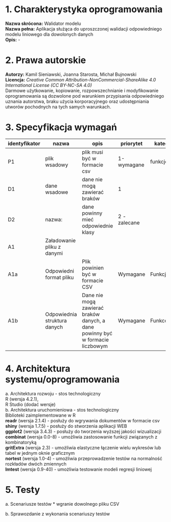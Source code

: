 # 1. Charakterystyka oprogramowania </br>
  **Nazwa skrócona:** Walidator modelu </br>
  **Nazwa pełna:** Aplikacja służąca do uproszczonej walidacji odpowiedniego modelu liniowego dla dowolonych danych </br>
  **Opis:** -

# 2. Prawa autorskie </br>
  **Autorzy:** Kamil Sieniawski, Joanna Starosta, Michał Bujnowski </br>
  **Licencja:** *Creative Common Attribution-NonCommercial-ShareAlike 4.0 International License (CC BY-NC-SA 4.0)* </br>
  Darmowe użytkowanie, kopiowanie, rozpowszechnianie i modyfikowanie oprogramowania są dozwolone pod warunkiem przypisania odpowiedniego uznania autorstwa, braku użycia korporacyjnego oraz udostępniania utworów pochodnych na tych samych warunkach.

# 3. Specyfikacja wymagań
 
  | identyfikator | nazwa | opis | priorytet| kategoria |
|------|------|------|------|------|
|  P1     | plik wsadowy     |    plik musi być w formacie csv  |  1-wymagane    |   funkcjonalne </br>   |
| D1     |  dane wsadowe    |   dane nie mogą zawierać braków    |     1  |      |
|  D2    |  nazwa:    |dane powinny mieć odpowiednie klasy      | 2 - zalecane |
| A1 | Załadowanie pliku z danymi | | |
| A1a | Odpowiedni format pliku | Plik powinien być w formacie CSV | Wymagane | Funkcjonalne |
| A1b | Odpowiednia struktura danych | Dane nie mogą zawierać braków danych, a dane powinny być w formacie liczbowym | Wymagane | Funkconalne |

     


   

# 4. Architektura systemu/oprogramowania </br>
  a. Architektura rozwoju - stos technologiczny </br>
      R (wersja 4.2.1), </br>
      R Studio (dodać wersje) </br>
  b. Architektura uruchomieniowa - stos technologiczny </br>
    Biblioteki zaimplementowane w R </br>
    **readr** (wersja 2.1.4) - posłuży do wgrywania dokumentów w formacie csv </br>
    **shiny** (wersja 1.7.5) - posłuży do stworzenia aplikacji WEB </br>
    **ggplot2** (wersja 3.4.3) - posłuży do tworzenia wyższej jakości wizualizacji </br>
    **combinat** (wersja 0.0-8) - umożliwia zastosowanie funkcji związanych z kombinatoryką </br>
    **gritExtra** (wersja 2.3) - umożliwia elastyczne łączenie wielu wykresów lub tabel w jednym oknie graficznym </br>
    **nortest** (wersja 1.0-4) - umożliwia przeprowadzenie testów na normalność rozkładów dwóch zmiennych </br>
    **lmtest** (wersja 0.9-40) - umożliwia testowanie modeli regresji liniowej </br>

# 5. Testy
  a. Scenariusze testów
    * wgranie dowolnego pliku CSV
    
  b. Sprawozdanie z wykonania scenariuszy testów
